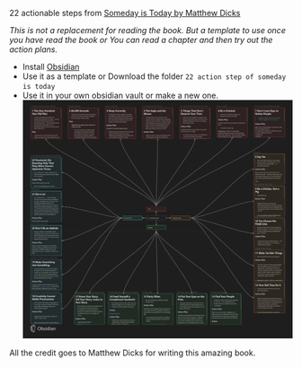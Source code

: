 
22 actionable steps from [Someday is Today by Matthew Dicks](https://amzn.to/3GncXOr)

*This is not a replacement for reading the book. But a template to use once you have read the book or You can read a chapter and then try out the action plans.*

- Install [Obsidian](https://obsidian.md/)
- Use it as a template or Download the folder `22 action step of someday is today` 
- Use it in your own obsidian vault or make a new one.
![Canvas](Canvas.png)



 

All the credit goes to Matthew Dicks for writing this amazing book.

